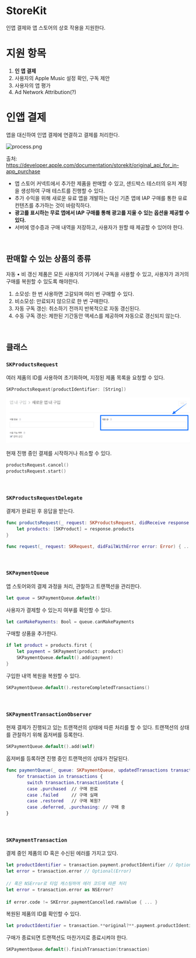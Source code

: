 # StoreKit

인앱 결제와 앱 스토어의 상호 작용을 지원한다.

# 지원 항목

1. **인 앱 결제**
2. 사용자의 Apple Music 설정 확인, 구독 제안
3. 사용자의 앱 평가
4. Ad Network Attribution(?)

# 인앱 결제
앱을 대신하여 인앱 결제에 연결하고 결제를 처리한다.

![process.png](./Swift/Assets/process.png)

출처: https://developer.apple.com/documentation/storekit/original_api_for_in-app_purchase

- 앱 스토어 커넥트에서 추가한 제품을 판매할 수 있고, 샌드박스 테스터의 유저 계정을 생성하여 구매 테스트를 진행할 수 있다.
- 추가 수익을 위해 새로운 유료 앱을 개발하는 대신 기존 앱에 IAP 구매를 통한 유료 컨텐츠를 추가하는 것이 바람직하다.
- **광고를 표시하는 무료 앱에서 IAP 구매를 통해 광고를 지울 수 있는 옵션을 제공할 수 있다.**
- 서버에 영수증과 구매 내역을 저장하고, 사용자가 원할 때 제공할 수 있어야 한다.

&nbsp;
## 판매할 수 있는 상품의 종류
자동 • 비 갱신 제품은 모든 사용자의 기기에서 구독을 사용할 수 있고, 사용자가 과거의 구매를 복원할 수 있도록 해야한다.

1. 소모성: 한 번 사용하면 고갈되며 여러 번 구매할 수 있다.
2. 비소모성: 만료되지 않으므로 한 번 구매한다.
3. 자동 구독 갱신: 취소하기 전까지 반복적으로 자동 갱신된다.
4. 수동 구독 갱신: 제한된 기간동안 액세스를 제공하며 자동으로 갱신되지 않는다.

&nbsp;
## 클래스

### `SKProductsRequest`
여러 제품의 ID를 사용하여 초기화하며, 지정된 제품 목록을 요청할 수 있다.

```swift
SKProductsRequest(productIdentifier: [String])
```

![product-identifier.png](product-identifier.png)

현재 진행 중인 결제를 시작하거나 취소할 수 있다.
```swift
productsRequest.cancel()
productsRequest.start()
```

&nbsp;
### `SKProductsRequestDelegate`
결제가 완료된 후 응답을 받는다.

```swift
func productsRequest(_ request: SKProductsRequest, didReceive response: SKProductsResponse) {
	let products: [SKProduct] = response.products
}
```

```swift
func request(_ request: SKRequest, didFailWithError error: Error) { ... }
```

&nbsp;
### `SKPaymentQueue`
앱 스토어와의 결제 과정을 처리, 관찰하고 트랜잭션을 관리한다.

```swift
let queue = SKPaymentQueue.default()
```

사용자가 결제할 수 있는지 여부를 확인할 수 있다.

```swift
let canMakePayments: Bool = queue.canMakePayments
```

구매할 상품을 추가한다.

```swift
if let product = products.first {
	let payment = SKPayment(product: product)
	SKPaymentQueue.default().add(payment)
}
```

구입한 내역 복원을 복원할 수 있다.

```swift
SKPaymentQueue.default().restoreCompletedTransactions()
```

&nbsp;
### `SKPaymentTransactionObserver`
현재 결제가 진행되고 있는 트랜잭션의 상태에 따른 처리를 할 수 있다. 트랜잭션의 상태를 관찰하기 위해 옵저버를 등록한다.

```swift
SKPaymentQueue.default().add(self)
```

옵저버를 등록하면 진행 중인 트랜잭션의 상태가 전달된다.

```swift
func paymentQueue(_ queue: SKPaymentQueue, updatedTransactions transactions: [SKPaymentTransaction] {
	for transaction in transactions {
		switch transaction.transactionState {
		case .purchased  // 구매 완료
		case .failed     // 구매 실패
		case .restored   // 구매 복원?
		case .deferred, .purchasing: // 구매 중
}
```

&nbsp;
### `SKPaymentTransaction`
결제 중인 제품의 ID 혹은 수신된 에러를 가지고 있다.

```swift
let productIdentifier = transaction.payment.productIdentifier // Optional(String)
let error = transaction.error // Optional(Error)

// 혹은 NSError로 타입 캐스팅하여 에러 코드에 따른 처리
let error = transaction.error as NSError?

if error.code != SKError.paymentCancelled.rawValue { ... }
```

복원된 제품의 ID를 확인할 수 있다.

```swift
let productIdentifier = transaction.**original?**.payment.productIdentifier // Optional(String)
```

구매가 종료되면 트랜잭션도 마찬가지로 종료시켜야 한다.

```swift
SKPaymentQueue.default().finishTransaction(transaction)
```